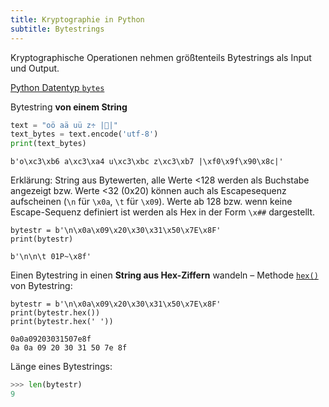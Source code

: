 ```yaml
---
title: Kryptographie in Python
subtitle: Bytestrings
---
```


Kryptographische Operationen nehmen größtenteils Bytestrings als Input und Output.

[Python Datentyp `bytes`](https://docs.python.org/3/library/stdtypes.html#bytes)

Bytestring **von einem String**


```python
text = "oö aä uü z÷ |🐌|"
text_bytes = text.encode('utf-8')
print(text_bytes)
```

```
b'o\xc3\xb6 a\xc3\xa4 u\xc3\xbc z\xc3\xb7 |\xf0\x9f\x90\x8c|'
```

Erklärung: String aus Bytewerten, alle Werte <128 werden als Buchstabe angezeigt bzw. Werte <32 (0x20) können auch als Escapesequenz aufscheinen (`\n` für `\x0a`, `\t` für `\x09`). Werte ab 128 bzw. wenn keine Escape-Sequenz definiert ist werden als Hex in der Form `\x##` dargestellt.

```
bytestr = b'\n\x0a\x09\x20\x30\x31\x50\x7E\x8F'
print(bytestr)
```

```
b'\n\n\t 01P~\x8f'
```

Einen Bytestring in einen **String aus Hex-Ziffern** wandeln – Methode [`hex()`](https://docs.python.org/3/library/stdtypes.html#bytes.hex) von Bytestring:

```
bytestr = b'\n\x0a\x09\x20\x30\x31\x50\x7E\x8F'
print(bytestr.hex())
print(bytestr.hex(' '))
```

```
0a0a09203031507e8f
0a 0a 09 20 30 31 50 7e 8f
```

Länge eines Bytestrings:

```python
>>> len(bytestr)
9
```






